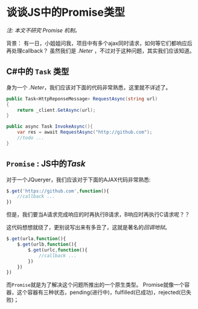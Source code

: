 # 谈谈JS中的Promise类型

*注: 本文不研究 Promise 机制。*

背景：
有一日，小姐姐问我，项目中有多个ajax同时请求，如何等它们都响应后再处理callback？
虽然我们是 *.Neter* ，不过对于这种问题，其实我们应该知道。

## C#中的 `Task` 类型

身为一个 *.Neter*，我们应该对下面的代码非常熟悉，这里就不详述了。
```c#
public Task<HttpReponseMessage> RequestAsync(string url)
{
    return _client.GetAsync(url);
}

public async Task InvokeAsync(){
    var res = await RequestAsync("http://github.com");
    //todo ...
}

```

## `Promise` : JS中的*Task*

对于一个JQueryer，我们应该对于下面的AJAX代码非常熟悉:

```javascript
$.get('https://github.com',function(){
    //callback ...    
})
```
但是，我们要当A请求完成响应的时再执行B请求，B响应时再执行C请求呢？？

这代码想想就绕了，更别说写出来有多丑了，这就是著名的*回调地狱*。
```javascript
$.get(urla,function(){
    $.get(urlb,function(){
        $.get(urlc,function(){
            //callback ...    
        }) 
    })
})
```

而`Promise`就是为了解决这个问题所推出的一个原生类型。
Promise就像一个容器，这个容器有三种状态，pending(进行中)，fulfilled(已成功)，rejected(已失败)；

